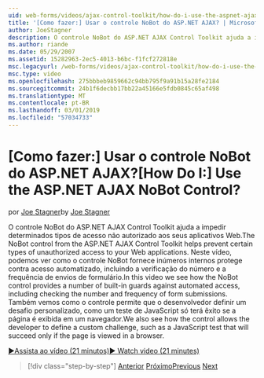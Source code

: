 ```yaml
---
uid: web-forms/videos/ajax-control-toolkit/how-do-i-use-the-aspnet-ajax-nobot-control
title: '[Como fazer:] Usar o controle NoBot do ASP.NET AJAX? | Microsoft Docs'
author: JoeStagner
description: O controle NoBot do ASP.NET AJAX Control Toolkit ajuda a impedir determinados tipos de acesso não autorizado aos seus aplicativos Web. Neste vídeo, vemos como...
ms.author: riande
ms.date: 05/29/2007
ms.assetid: 15282963-2ec5-4013-b6bc-f1fcf272818e
msc.legacyurl: /web-forms/videos/ajax-control-toolkit/how-do-i-use-the-aspnet-ajax-nobot-control
msc.type: video
ms.openlocfilehash: 275bbbeb9859662c94bb795f9a91b15a28fe2184
ms.sourcegitcommit: 24b1f6decbb17bb22a45166e5fdb0845c65af498
ms.translationtype: MT
ms.contentlocale: pt-BR
ms.lasthandoff: 03/01/2019
ms.locfileid: "57034733"
---
```

<a name="how-do-i-use-the-aspnet-ajax-nobot-control"></a><span data-ttu-id="0f14a-105">[Como fazer:] Usar o controle NoBot do ASP.NET AJAX?</span><span class="sxs-lookup"><span data-stu-id="0f14a-105">[How Do I:] Use the ASP.NET AJAX NoBot Control?</span></span>
====================
<span data-ttu-id="0f14a-106">por [Joe Stagner](https://github.com/JoeStagner)</span><span class="sxs-lookup"><span data-stu-id="0f14a-106">by [Joe Stagner](https://github.com/JoeStagner)</span></span>

<span data-ttu-id="0f14a-107">O controle NoBot do ASP.NET AJAX Control Toolkit ajuda a impedir determinados tipos de acesso não autorizado aos seus aplicativos Web.</span><span class="sxs-lookup"><span data-stu-id="0f14a-107">The NoBot control from the ASP.NET AJAX Control Toolkit helps prevent certain types of unauthorized access to your Web applications.</span></span> <span data-ttu-id="0f14a-108">Neste vídeo, podemos ver como o controle NoBot fornece inúmeros internos protege contra acesso automatizado, incluindo a verificação do número e a frequência de envios de formulário.</span><span class="sxs-lookup"><span data-stu-id="0f14a-108">In this video we see how the NoBot control provides a number of built-in guards against automated access, including checking the number and frequency of form submissions.</span></span> <span data-ttu-id="0f14a-109">Também vemos como o controle permite que o desenvolvedor definir um desafio personalizado, como um teste de JavaScript só terá êxito se a página é exibida em um navegador.</span><span class="sxs-lookup"><span data-stu-id="0f14a-109">We also see how the control allows the developer to define a custom challenge, such as a JavaScript test that will succeed only if the page is viewed in a browser.</span></span>

[<span data-ttu-id="0f14a-110">&#9654;Assista ao vídeo (21 minutos)</span><span class="sxs-lookup"><span data-stu-id="0f14a-110">&#9654; Watch video (21 minutes)</span></span>](https://channel9.msdn.com/Blogs/ASP-NET-Site-Videos/how-do-i-use-the-aspnet-ajax-nobot-control)

> [!div class="step-by-step"]
> <span data-ttu-id="0f14a-111">[Anterior](how-do-i-use-the-aspnet-ajax-mutuallyexclusive-checkbox-extender.md)
> [Próximo](how-do-i-use-the-aspnet-ajax-listsearch-extender.md)</span><span class="sxs-lookup"><span data-stu-id="0f14a-111">[Previous](how-do-i-use-the-aspnet-ajax-mutuallyexclusive-checkbox-extender.md)
[Next](how-do-i-use-the-aspnet-ajax-listsearch-extender.md)</span></span>
